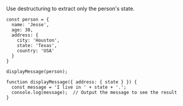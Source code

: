 Use destructuring to extract only the person's state.

    const person = {
      name: 'Jesse',
      age: 30, 
      address: {
        city: 'Houston',
        state: 'Texas',
        country: 'USA'
      }
    }
    
    displayMessage(person);
    
    function displayMessage({ address: { state } }) {
      const message = 'I live in ' + state + '.';
      console.log(message);  // Output the message to see the result
    }
